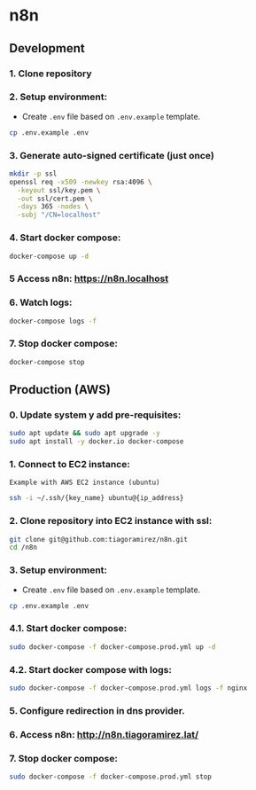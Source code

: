 # n8n

## Development

### 1. Clone repository

### 2. Setup environment:

- Create `.env` file based on `.env.example` template.

```bash
cp .env.example .env
```

### 3. Generate auto-signed certificate (just once)

```bash
mkdir -p ssl
openssl req -x509 -newkey rsa:4096 \
  -keyout ssl/key.pem \
  -out ssl/cert.pem \
  -days 365 -nodes \
  -subj "/CN=localhost"
```

### 4. Start docker compose:

```bash
docker-compose up -d
```

### 5 Access n8n: https://n8n.localhost

### 6. Watch logs:

```bash
docker-compose logs -f
```

### 7. Stop docker compose:

```bash
docker-compose stop
```

## Production (AWS)

### 0. Update system y add pre-requisites:

```bash
sudo apt update && sudo apt upgrade -y
sudo apt install -y docker.io docker-compose
```

### 1. Connect to EC2 instance:

`Example with AWS EC2 instance (ubuntu)`
```bash
ssh -i ~/.ssh/{key_name} ubuntu@{ip_address}
```

### 2. Clone repository into EC2 instance with ssl:

```bash
git clone git@github.com:tiagoramirez/n8n.git
cd /n8n
```

### 3. Setup environment:

- Create `.env` file based on `.env.example` template.

```bash
cp .env.example .env
```

### 4.1. Start docker compose:

```bash
sudo docker-compose -f docker-compose.prod.yml up -d
```

### 4.2. Start docker compose with logs:

```bash
sudo docker-compose -f docker-compose.prod.yml logs -f nginx
```

### 5. Configure redirection in dns provider.

### 6. Access n8n: http://n8n.tiagoramirez.lat/

### 7. Stop docker compose:

```bash
sudo docker-compose -f docker-compose.prod.yml stop
```